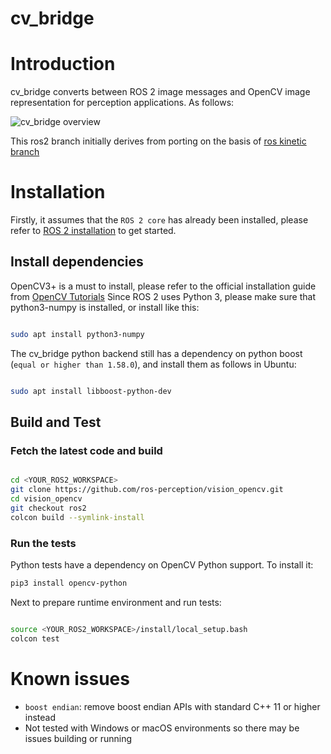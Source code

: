 cv_bridge
==========

# Introduction

cv_bridge converts between ROS 2 image messages and OpenCV image representation for perception applications. As follows:

![cv_bridge overview](http://wiki.ros.org/cv_bridge?action=AttachFile&do=get&target=cvbridge.png)

This ros2 branch initially derives from porting on the basis of [ros kinetic branch](https://github.com/ros-perception/vision_opencv/tree/kinetic/cv_bridge)

# Installation

Firstly, it assumes that the `ROS 2 core` has already been installed, please refer to [ROS 2 installation](https://docs.ros.org/en/rolling/Installation.html) to get started.

## Install dependencies
OpenCV3+ is a must to install, please refer to the official installation guide from [OpenCV Tutorials](http://docs.opencv.org/master/d9/df8/tutorial_root.html)
Since ROS 2 uses Python 3, please make sure that python3-numpy is installed, or install like this:

```bash

sudo apt install python3-numpy

```

The cv_bridge python backend still has a dependency on python boost (`equal or higher than 1.58.0`), and install them as follows in Ubuntu:

```bash

sudo apt install libboost-python-dev

```

## Build and Test

### Fetch the latest code and build
```bash

cd <YOUR_ROS2_WORKSPACE>
git clone https://github.com/ros-perception/vision_opencv.git
cd vision_opencv
git checkout ros2
colcon build --symlink-install

```

### Run the tests
Python tests have a dependency on OpenCV Python support.  To install it:
```bash
pip3 install opencv-python

```
Next to prepare runtime environment and run tests:
```bash

source <YOUR_ROS2_WORKSPACE>/install/local_setup.bash
colcon test

```

# Known issues
* `boost endian`: remove boost endian APIs with standard C++ 11 or higher instead
* Not tested with Windows or macOS environments so there may be issues building or running
